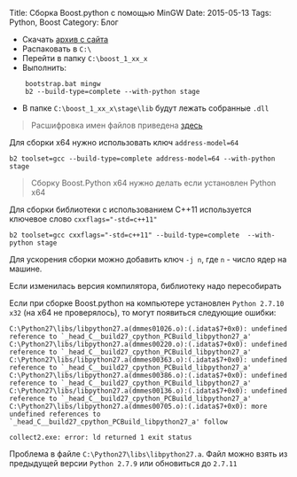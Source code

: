 Title: Сборка Boost.python с помощью MinGW
Date: 2015-05-13
Tags: Python, Boost
Category: Блог

- Скачать [архив с сайта](http://www.boost.org/users/download/)
- Распаковать в `C:\`
- Перейти в папку `C:\boost_1_xx_x`
- Выполнить:
```
    bootstrap.bat mingw
    b2 --build-type=complete --with-python stage
```
- В папке `C:\boost_1_xx_x\stage\lib` будут лежать собранные `.dll`
>Расшифровка имен файлов приведена [здесь](http://www.boost.org/doc/libs/1_55_0/more/getting_started/windows.html#library-naming)

Для сборки x64 нужно использовать ключ `address-model=64`
```
b2 toolset=gcc --build-type=complete address-model=64 --with-python stage
```
>Сборку Boost.Python x64 нужно делать если установлен Python x64

Для сборки библиотеки с использованием C++11 используется ключевое слово `cxxflags="-std=c++11"`
```
b2 toolset=gcc cxxflags="-std=c++11" --build-type=complete  --with-python stage
```

Для ускорения сборки можно добавить ключ `-j n`, где `n` - число ядер на машине.

Если изменилась версия компилятора, библиотеку надо пересобирать

Если при сборке Boost.python на компьютере установлен `Python 2.7.10 x32` (на x64 не проверялось), то могут появиться следующие ошибки:
```
C:\Python27\libs/libpython27.a(dmmes01026.o):(.idata$7+0x0): undefined reference to `_head_C__build27_cpython_PCBuild_libpython27_a'
C:\Python27\libs/libpython27.a(dmmes00220.o):(.idata$7+0x0): undefined reference to `_head_C__build27_cpython_PCBuild_libpython27_a'
C:\Python27\libs/libpython27.a(dmmes00363.o):(.idata$7+0x0): undefined reference to `_head_C__build27_cpython_PCBuild_libpython27_a'
C:\Python27\libs/libpython27.a(dmmes00386.o):(.idata$7+0x0): undefined reference to `_head_C__build27_cpython_PCBuild_libpython27_a'
C:\Python27\libs/libpython27.a(dmmes00136.o):(.idata$7+0x0): undefined reference to `_head_C__build27_cpython_PCBuild_libpython27_a'
C:\Python27\libs/libpython27.a(dmmes00705.o):(.idata$7+0x0): more undefined references to `_head_C__build27_cpython_PCBuild_libpython27_a' follow 

collect2.exe: error: ld returned 1 exit status
```
Проблема в файле `C:\Python27\libs\libpython27.a`. Файл можно взять из предыдущей версии `Python 2.7.9` или обновиться до `2.7.11`